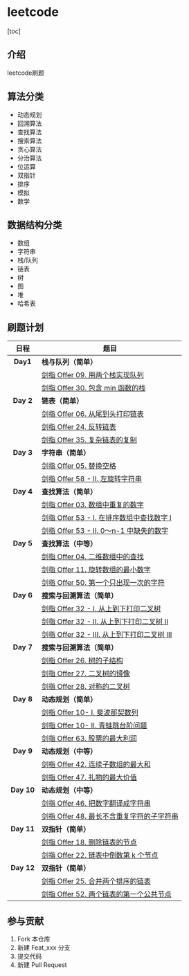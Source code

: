 # leetcode

[toc]

## 介绍

leetcode刷题

## 算法分类

- 动态规划
- 回溯算法
- 查找算法
- 搜索算法
- 贪心算法
- 分治算法
- 位运算
- 双指针
- 排序
- 模拟
- 数学

## 数据结构分类

- 数组
- 字符串
- 栈/队列
- 链表
- 树
- 图
- 堆
- 哈希表

## 刷题计划

|    日程    | 题目                                                         |
| :--------: | ------------------------------------------------------------ |
|  **Day1**  | **栈与队列（简单）**                                         |
|            | [ 剑指 Offer 09. 用两个栈实现队列](https://leetcode-cn.com/leetbook/read/illustration-of-algorithm/5d3i87/) |
|            | [ 剑指 Offer 30. 包含 min 函数的栈](https://leetcode-cn.com/leetbook/read/illustration-of-algorithm/50bp33/) |
| **Day 2**  | **链表（简单）**                                             |
|            | [剑指 Offer 06. 从尾到头打印链表](https://leetcode-cn.com/leetbook/read/illustration-of-algorithm/5dt66m/) |
|            | [剑指 Offer 24. 反转链表](https://leetcode-cn.com/leetbook/read/illustration-of-algorithm/9pdjbm/) |
|            | [剑指 Offer 35. 复杂链表的复制](https://leetcode-cn.com/leetbook/read/illustration-of-algorithm/9p0yy1/) |
| **Day 3**  | **字符串（简单）**                                           |
|            | [剑指 Offer 05. 替换空格](https://leetcode-cn.com/leetbook/read/illustration-of-algorithm/50ywkd/) |
|            | [剑指 Offer 58 - II. 左旋转字符串](https://leetcode-cn.com/leetbook/read/illustration-of-algorithm/589fz2/) |
| **Day 4**  | **查找算法（简单）**                                         |
|            | [剑指 Offer 03. 数组中重复的数字](https://leetcode-cn.com/leetbook/read/illustration-of-algorithm/59bjss/) |
|            | [剑指 Offer 53 - I. 在排序数组中查找数字 I](https://leetcode-cn.com/leetbook/read/illustration-of-algorithm/5874p1/) |
|            | [剑指 Offer 53 - II. 0～n-1 中缺失的数字](https://leetcode-cn.com/leetbook/read/illustration-of-algorithm/58iqo5/) |
| **Day 5**  | **查找算法（中等）**                                         |
|            | [剑指 Offer 04. 二维数组中的查找](https://leetcode-cn.com/leetbook/read/illustration-of-algorithm/5v76yi/) |
|            | [剑指 Offer 11. 旋转数组的最小数字](https://leetcode-cn.com/leetbook/read/illustration-of-algorithm/50xofm/) |
|            | [剑指 Offer 50. 第一个只出现一次的字符](https://leetcode-cn.com/leetbook/read/illustration-of-algorithm/5viisg/) |
| **Day 6**  | **搜索与回溯算法（简单）**                                   |
|            | [剑指 Offer 32 - I. 从上到下打印二叉树](https://leetcode-cn.com/leetbook/read/illustration-of-algorithm/9ackoe/) |
|            | [剑指 Offer 32 - II. 从上到下打印二叉树 II](https://leetcode-cn.com/leetbook/read/illustration-of-algorithm/5vawr3/) |
|            | [剑指 Offer 32 - III. 从上到下打印二叉树 III](https://leetcode-cn.com/leetbook/read/illustration-of-algorithm/5vnp91/) |
| **Day 7**  | **搜索与回溯算法（简单）**                                   |
|            | [ 剑指 Offer 26. 树的子结构](https://leetcode-cn.com/leetbook/read/illustration-of-algorithm/5dshwe/) |
|            | [剑指 Offer 27. 二叉树的镜像](https://leetcode-cn.com/leetbook/read/illustration-of-algorithm/59zt5i/) |
|            | [ 剑指 Offer 28. 对称的二叉树](https://leetcode-cn.com/leetbook/read/illustration-of-algorithm/5d412v/) |
| **Day 8**  | **动态规划（简单）**                                         |
|            | [剑指 Offer 10- I. 斐波那契数列](https://leetcode-cn.com/leetbook/read/illustration-of-algorithm/50fxu1/) |
|            | [剑指 Offer 10- II. 青蛙跳台阶问题](https://leetcode-cn.com/leetbook/read/illustration-of-algorithm/57hyl5/) |
|            | [剑指 Offer 63. 股票的最大利润](https://leetcode-cn.com/leetbook/read/illustration-of-algorithm/58nn7r/) |
| **Day 9**  | **动态规划（中等）**                                         |
|            | [ 剑指 Offer 42. 连续子数组的最大和](https://leetcode-cn.com/leetbook/read/illustration-of-algorithm/59gq9c/) |
|            | [剑指 Offer 47. 礼物的最大价值](https://leetcode-cn.com/leetbook/read/illustration-of-algorithm/5vokvr/) |
| **Day 10** | **动态规划（中等）**                                         |
|            | [剑指 Offer 46. 把数字翻译成字符串](https://leetcode-cn.com/leetbook/read/illustration-of-algorithm/99wd55/) |
|            | [ 剑指 Offer 48. 最长不含重复字符的子字符串](https://leetcode-cn.com/leetbook/read/illustration-of-algorithm/5dgr0c/) |
| **Day 11** | **双指针（简单）**                                           |
|            | [ 剑指 Offer 18. 删除链表的节点](https://leetcode-cn.com/leetbook/read/illustration-of-algorithm/505fc7/) |
|            | [ 剑指 Offer 22. 链表中倒数第 k 个节点](https://leetcode-cn.com/leetbook/read/illustration-of-algorithm/58tl52/) |
| **Day 12** | **双指针（简单）**                                           |
|            | [ 剑指 Offer 25. 合并两个排序的链表](https://leetcode-cn.com/leetbook/read/illustration-of-algorithm/5vq98s/) |
|            | [剑指 Offer 52. 两个链表的第一个公共节点](https://leetcode-cn.com/leetbook/read/illustration-of-algorithm/oe5os3/) |



## 参与贡献

1.  Fork 本仓库
2.  新建 Feat_xxx 分支
3.  提交代码
4.  新建 Pull Request